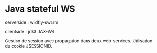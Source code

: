 # Java stateful WS
serverside : wildfly-swarm

clientside : jdk8 JAX-WS

Gestion de session avec propagation dans deux web-services. Utilisation du cookie JSESSIONID.
